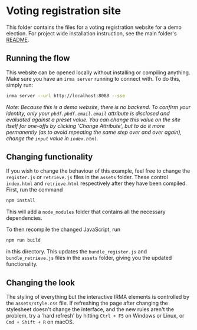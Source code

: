 # Voting registration site
This folder contains the files for a voting registration website for a demo election. For project wide installation instruction, see the main folder's [README](../README.md).

## Running the flow
This website can be opened locally without installing or compiling anything. Make sure you have an `irma server` running to connect with. To do this, simply run:
```bash
irma server --url http://localhost:8088 --sse
```
*Note: Because this is a demo website, there is no backend. To confirm your identity, only your `pbdf.pbdf.email.email` attribute is disclosed and evaluated against a preset value. You can change this value on the site itself for one-offs by clicking 'Change Attribute', but to do it more permanently (as to avoid repeating the same step over and over again), change the `input` value in `index.html`.*

## Changing functionality
If you wish to change the behaviour of this example, feel free to change the `register.js` or `retrieve.js` files in the `assets` folder. These control `index.html` and `retrieve.html` respectively after they have been compiled.
First, run the command
```bash
npm install
```
This will add a `node_modules` folder that contains all the necessary dependencies.

To then recompile the changed JavaScript, run
```bash
npm run build
```
in this directory. This updates the `bundle_register.js` and `bundle_retrieve.js` files in the `assets` folder, giving you the updated functionality.

## Changing the look
The styling of everything but the interactive IRMA elements is controlled by the `assets/style.css` file.
If refreshing the page after changing the stylesheet doesn't change the interface, and the new rules aren't the problem, try a 'hard refresh' by hitting `Ctrl + F5` on Windows or Linux, or `Cmd + Shift + R` on macOS.
